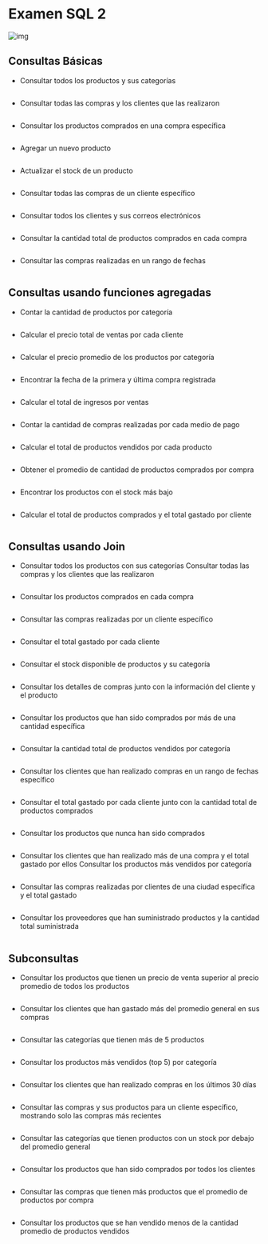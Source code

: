 # Examen SQL 2 

![img](https://lh7-rt.googleusercontent.com/docsz/AD_4nXcTWPTa8baXhCqDWOKbCPt0o_OgFgNMRzuGS6DlKmxKz53bYrGmVTPtWxcNcTpdWp4m5t6rgyXYP-1eQznmU2qRlhDtevbXhYmQ1C-T_T7NehGg0AgqjpyzMsTO_sLwt0Watui714Zw_bAqkuLXuVY2TtI?key=Dw1hpLaCgRtTJfwyQCknyw)

## **Consultas Básicas** 

- Consultar todos los productos y sus categorías 

  ```SQL
  
  ```

- Consultar todas las compras y los clientes que las realizaron 

  ```SQL
  
  ```

- Consultar los productos comprados en una compra específica 

  ```SQL
  
  ```

- Agregar un nuevo producto 

  ```SQL
  
  ```

- Actualizar el stock de un producto 

  ```SQL
  
  ```

- Consultar todas las compras de un cliente específico 

  ```SQL
  
  ```

- Consultar todos los clientes y sus correos electrónicos 

  ```SQL
  
  ```

- Consultar la cantidad total de productos comprados en cada compra 

  ```SQL
  
  ```

- Consultar las compras realizadas en un rango de fechas 

  ```SQL
  
  ```

## **Consultas usando funciones agregadas** 

- Contar la cantidad de productos por categoría 

  ```SQL
  
  ```

- Calcular el precio total de ventas por cada cliente 

  ```SQL
  
  ```

- Calcular el precio promedio de los productos por categoría 

  ```SQL
  
  ```

- Encontrar la fecha de la primera y última compra registrada 

  ```SQL
  
  ```

- Calcular el total de ingresos por ventas 

  ```SQL
  
  ```

- Contar la cantidad de compras realizadas por cada medio de pago 

  ```SQL
  
  ```

- Calcular el total de productos vendidos por cada producto 

  ```SQL
  
  ```

- Obtener el promedio de cantidad de productos comprados por compra 

  ```SQL
  
  ```

- Encontrar los productos con el stock más bajo 

  ```SQL
  
  ```

- Calcular el total de productos comprados y el total gastado por cliente 

  ```SQL
  
  ```

## **Consultas usando Join**

- Consultar todos los productos con sus categorías Consultar todas las compras y los clientes que las realizaron 

  ```SQL
  
  ```

- Consultar los productos comprados en cada compra 

  ```SQL
  
  ```

- Consultar las compras realizadas por un cliente específico 

  ```SQL
  
  ```

- Consultar el total gastado por cada cliente 

  ```SQL
  
  ```

- Consultar el stock disponible de productos y su categoría 

  ```SQL
  
  ```

- Consultar los detalles de compras junto con la información del cliente y el producto 

  ```SQL
  
  ```

- Consultar los productos que han sido comprados por más de una cantidad específica 

  ```SQL
  
  ```

- Consultar la cantidad total de productos vendidos por categoría 

  ```SQL
  
  ```

- Consultar los clientes que han realizado compras en un rango de fechas específico 

  ```SQL
  
  ```

- Consultar el total gastado por cada cliente junto con la cantidad total de productos comprados 

  ```SQL
  
  ```

- Consultar los productos que nunca han sido comprados 

  ```SQL
  
  ```

- Consultar los clientes que han realizado más de una compra y el total gastado por ellos Consultar los productos más vendidos por categoría 

  ```SQL
  
  ```

- Consultar las compras realizadas por clientes de una ciudad específica y el total gastado 

  ```SQL
  
  ```

- Consultar los proveedores que han suministrado productos y la cantidad total suministrada 

  ```SQL
  
  ```

## **Subconsultas** 

- Consultar los productos que tienen un precio de venta superior al precio promedio de todos los productos 

  ```SQL
  
  ```

- Consultar los clientes que han gastado más del promedio general en sus compras 

  ```SQL
  
  ```

- Consultar las categorías que tienen más de 5 productos 

  ```SQL
  
  ```

- Consultar los productos más vendidos (top 5) por categoría 

  ```SQL
  
  ```

- Consultar los clientes que han realizado compras en los últimos 30 días 

  ```SQL
  
  ```

- Consultar las compras y sus productos para un cliente específico, mostrando solo las compras más recientes 

  ```SQL
  
  ```

- Consultar las categorías que tienen productos con un stock por debajo del promedio general

  ```SQL
  
  ```

- Consultar los productos que han sido comprados por todos los clientes 

  ```SQL
  
  ```

- Consultar las compras que tienen más productos que el promedio de productos por compra 

  ```SQL
  
  ```

- Consultar los productos que se han vendido menos de la cantidad promedio de productos vendidos 

  ```SQL
  
  ```

  